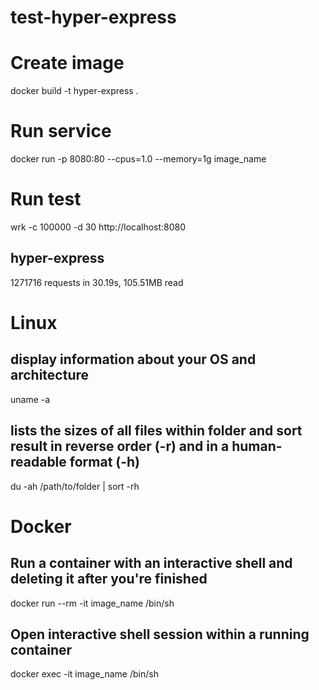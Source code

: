 # test-hyper-express

# Create image
docker build -t hyper-express .

# Run service
docker run -p 8080:80 --cpus=1.0 --memory=1g image_name

# Run test
wrk -c 100000 -d 30 http://localhost:8080

## hyper-express
1271716 requests in 30.19s, 105.51MB read


# Linux
## display information about your OS and architecture
uname -a

## lists the sizes of all files within folder and sort result in reverse order (-r) and in a human-readable format (-h)
du -ah /path/to/folder | sort -rh

# Docker
## Run a container with an interactive shell and deleting it after you're finished
docker run --rm -it image_name /bin/sh

## Open interactive shell session within a running container
docker exec -it image_name /bin/sh